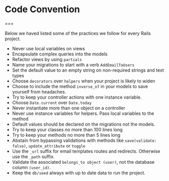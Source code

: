 # Code Convention
===

Below we haved listed some of the practices we follow for every Rails project.

* Never use local variables on views
* Encapsulate complex queries into the models
* Refactor views by using `partials`
* Name your migrations to start with a verb `AddEmailToUsers`
* Set the default value to an empty string on non-required strings and text types
* Choose `decorators` over `helpers` when your project is likely to widen
* Choose to include the method `inverse_of` in your models to save yourself from headaches.
* Try to keep your controller actions with one instance variable.
* Choose `Date.current` over `Date.today`
* Never instantiate more than one object on a controller
* Never use instance variables for helpers. Pass local variables to the method
* Default values should be declared on the migrations not the models.
* Try to keep your classes no more than 100 lines long
* Try to keep your methods no more than 5 lines long
* Abstain from bypassing validations with methods like `save(validate: false)`, `update_attribute` or `toggle`
* Use the `_url` suffix for email templates routes and redirects. Otherwise use the `_path` suffix.
* Validate the associated `belongs_to object (user)`, not the database column `(user_id)`.
* Keep the `db/seed` always with up to date data to run the project.